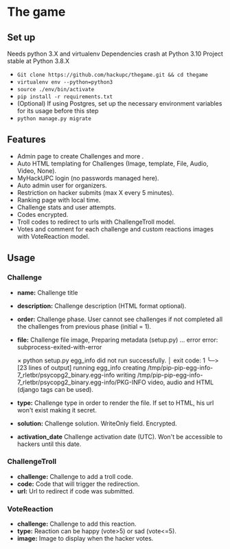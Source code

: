 # The game

## Set up
Needs python 3.X and virtualenv
Dependencies crash at Python 3.10
Project stable at Python 3.8.X

- `Git clone https://github.com/hackupc/thegame.git && cd thegame`
- `virtualenv env --python=python3`
- `source ./env/bin/activate`
- `pip install -r requirements.txt`
- (Optional) If using Postgres, set up the necessary environment variables for its usage before this step
- `python manage.py migrate`

## Features

- Admin page to create Challenges and more .
- Auto HTML templating for Challenges (Image, template, File, Audio, Video, None).
- MyHackUPC login (no passwords managed here).
- Auto admin user for organizers.
- Restriction on hacker submits (max X every 5 minutes).
- Ranking page with local time.
- Challenge stats and user attempts.
- Codes encrypted.
- Troll codes to redirect to urls with ChallengeTroll model.
- Votes and comment for each challenge and custom reactions images with VoteReaction model.

## Usage

### Challenge

- **name:** Challenge title
- **description:** Challenge description (HTML format optional).
- **order:** Challenge phase. User cannot see challenges if not completed all the challenges from previous phase (initial = 1).
- **file:** Challenge file image,  Preparing metadata (setup.py) ... error
  error: subprocess-exited-with-error
  
  × python setup.py egg_info did not run successfully.
  │ exit code: 1
  ╰─> [23 lines of output]
      running egg_info
      creating /tmp/pip-pip-egg-info-7_rletbr/psycopg2_binary.egg-info
      writing /tmp/pip-pip-egg-info-7_rletbr/psycopg2_binary.egg-info/PKG-INFO video, audio and HTML (django tags can be used).
- **type:** Challenge type in order to render the file. If set to HTML, his url won't exist making it secret.
- **solution:** Challenge solution. WriteOnly field. Encrypted.
- **activation_date** Challenge activation date (UTC). Won't be accessible to hackers until this date.

### ChallengeTroll

- **challenge:** Challenge to add a troll code.
- **code:** Code that will trigger the redirection.
- **url:** Url to redirect if code was submitted.

### VoteReaction

- **challenge:** Challenge to add this reaction.
- **type:** Reaction can be happy (vote>5) or sad (vote<=5).
- **image:** Image to display when the hacker votes.
